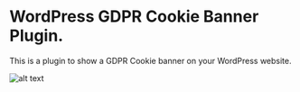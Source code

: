 # WordPress GDPR Cookie Banner Plugin.

This is a plugin to show a GDPR Cookie banner on your WordPress website.

![alt text](ttps://github.com/ahlgren1234/cookie-plugin/blob/main/screenshots/screenshot01.png?raw=true)

